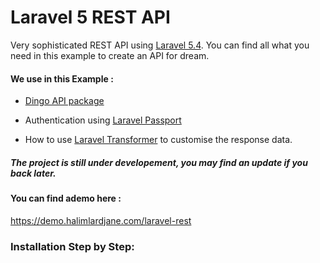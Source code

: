 # Laravel 5 REST API

Very sophisticated REST API using [Laravel 5.4](https://laravel.com). You can find all what you need in this example to create an API for dream.

#### We use in this Example :

- [Dingo API package](https://github.com/dingo/api/)

- Authentication using [Laravel Passport](https://laravel.com/docs/5.4/passport)

- How to use [Laravel Transformer]( http://fractal.thephpleague.com/transformers/) to customise the response data.



##### The project is still under developement, you may find an update if you back later.



#### You can find ademo here : 
https://demo.halimlardjane.com/laravel-rest


### Installation Step by Step:
